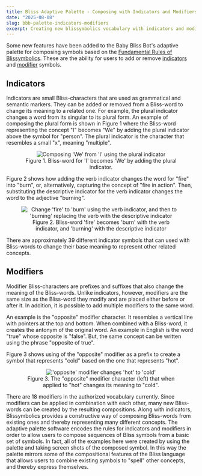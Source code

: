 ```yaml
---
title: Bliss Adaptive Palette - Composing with Indicators and Modifiers
date: "2025-08-08"
slug: bbb-palette-indicators-modifiers
excerpt: Creating new blissymbolics vocabulary with indicators and modifiers
---
```


Some new features have been added to the Baby Bliss Bot's adaptive palette for composing symbols based on the [Fundamental Rules of Blissymbolics](https://www.blissymbolics.org/images/bliss-fundamental-rules-2020-06-16.pdf).  These are the ability for users to add or remove [indicators](https://www.blissymbolics.org/images/bliss-fundamental-rules-2020-06-16.pdf#page=17) and [modifier](https://www.blissymbolics.org/images/bliss-fundamental-rules-2020-06-16.pdf#page=13) symbols.

## Indicators

Indicators are small Bliss-characters that are used as grammatical and semantic markers.  They can be added or removed from a Bliss-word to change its meaning to a related one. For example, the plural indicator changes a word from its singular to its plural form.  An example of composing the plural form is shown in Figure 1 where the Bliss-word representing the concept "I" becomes "We" by adding the plural indicator above the symbol for "person".  The plural indicator is the character that resembles a small "x", meaning "multiple".

<figure style="text-align: center">
    <img src="/assets/media/Bliss_I_We.png" alt="Composing 'We' from 'I' using the plural indicator">
    <figcaption>
        Figure 1. Bliss-word for 'I' becomes 'We' by adding the plural indicator.
    </figcaption>
</figure>

Figure 2 shows how adding the verb indicator changes the word for "fire" into "burn", or, alternatively, capturing the concept of "fire in action".  Then, substituting the descriptive indicator for the verb indicator changes the word to the adjective "burning".

<figure style="text-align: center">
    <img src="/assets/media/Bliss_FireBurnBurning.png" alt="Change 'fire' to 'burn' using the verb indicator, and then to 'burning' replacing the verb with the descriptive indicator">
    <figcaption>
        Figure 2. Bliss-word 'fire' becomes 'burn' with the verb indicator, and 'burning' with the descriptive indicator
    </figcaption>
</figure>

There are approximately 39 different indicator symbols that can used with Bliss-words to change their base meaning to represent other related concepts.

## Modifiers

Modifier Bliss-characters are prefixes and suffixes that also change the meaning of the Bliss-words.  Unlike indicators, however, modifiers are the same size as the Bliss-word they modify and are placed either before or after it. In addition, it is possible to add multiple modifiers to the same word.

An example is the "opposite" modifier character.  It resembles a vertical line with pointers at the top and bottom.  When combined with a Bliss-word, it creates the antonym of the original word.  An example in English is the word "true" whose opposite is "false".  But, the same concept can be written using the phrase "opposite of true".

Figure 3 shows using of the "opposite" modifier as a prefix to create a symbol that represents "cold" based on the one that represents "hot".

<figure style="text-align: center">
    <img src="/assets/media/Bliss_OppositeHotCold.png" alt="'opposite' modifier changes 'hot' to 'cold'">
    <figcaption>
        Figure 3. The "opposite" modifier character (left) that when applied to "hot" changes its meaning to "cold".
    </figcaption>
</figure>

There are 18 modifiers in the authorized vocabulary currently.  Since modifiers can be applied in combination with each other, many new Bliss-words can be created by the resulting compositions.  Along with indicators, Blissymbolics provides a constructive way of composing Bliss-words from existing ones and thereby representing many different concepts.  The adaptive palette software encodes the rules for indicators and modifiers in order to allow users to compose sequences of Bliss symbols from a basic set of symbols.  In fact, all of the examples here were created by using the palette and taking screen shots of the composed symbol.  In this way the palette mirrors some of the compositional features of the Bliss language that allows users to combine existing symbols to "spell" other concepts, and thereby express themselves.

